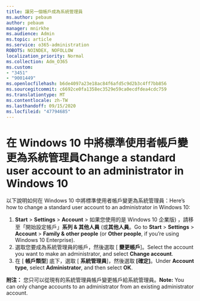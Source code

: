 ```yaml
---
title: 讓另一個帳戶成為系統管理員
ms.author: pebaum
author: pebaum
manager: mnirkhe
ms.audience: Admin
ms.topic: article
ms.service: o365-administration
ROBOTS: NOINDEX, NOFOLLOW
localization_priority: Normal
ms.collection: Adm_O365
ms.custom:
- "3451"
- "9001449"
ms.openlocfilehash: b6de4097a23e18ac84f6afd5c9d2b3c4ff7bb856
ms.sourcegitcommit: c6692ce0fa1358ec3529e59ca0ecdfdea4cdc759
ms.translationtype: MT
ms.contentlocale: zh-TW
ms.lasthandoff: 09/15/2020
ms.locfileid: "47794685"
---
```

# <a name="change-a-standard-user-account-to-an-administrator-in-windows-10"></a><span data-ttu-id="7eab0-102">在 Windows 10 中將標準使用者帳戶變更為系統管理員</span><span class="sxs-lookup"><span data-stu-id="7eab0-102">Change a standard user account to an administrator in Windows 10</span></span>

<span data-ttu-id="7eab0-103">以下說明如何在 Windows 10 中將標準使用者帳戶變更為系統管理員：</span><span class="sxs-lookup"><span data-stu-id="7eab0-103">Here’s how to change a standard user account to an administrator in Windows 10:</span></span>

1. <span data-ttu-id="7eab0-104">**Start**  >  **Settings**  >  **Account**  >  如果您使用的是 Windows 10 企業版) ，請移至「開始設定帳戶」**系列 & 其他人員** (或**其他人員**。</span><span class="sxs-lookup"><span data-stu-id="7eab0-104">Go to **Start** > **Settings** > **Account** > **Family & other people** (or **Other people**, if you’re using Windows 10 Enterprise).</span></span>
2. <span data-ttu-id="7eab0-105">選取您要成為系統管理員的帳戶，然後選取 [ **變更帳戶**]。</span><span class="sxs-lookup"><span data-stu-id="7eab0-105">Select the account you want to make an administrator, and select **Change account**.</span></span>
3. <span data-ttu-id="7eab0-106">在 [ **帳戶類型**] 底下，選取 [ **系統管理員**]，然後選取 **[確定]**。</span><span class="sxs-lookup"><span data-stu-id="7eab0-106">Under **Account type**, select **Administrator**, and then select **OK**.</span></span>

<span data-ttu-id="7eab0-107">**附注：** 您只可以從現有的系統管理員帳戶變更帳戶給系統管理員。</span><span class="sxs-lookup"><span data-stu-id="7eab0-107">**Note:** You can only change accounts to an administrator from an existing administrator account.</span></span>